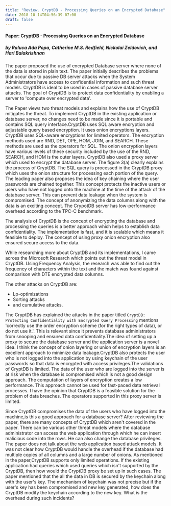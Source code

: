 ```yaml
---
title: "Review. CryptDB - Processing Queries on an Encrypted Database"
date: 2018-10-14T04:56:39-07:00
draft: false
---
```



#### Paper: CryptDB - Processing Queries on an Encrypted Database
##### by Raluca Ada Popa, Catherine M.S. Redfield, Nickolai Zeldovich, and Hari Balakrishnan


The paper proposed the use of encrypted Database server where none of the data is stored in plain text. The paper initially describes the problems that occur due to passive DB server attacks when the System Administrators have access to confidential information and such threat models. CryptDB is ideal to be used in cases of passive database server attacks. The goal of CryptDB is to protect data confidentiality by enabling a server to 'compute over encrypted data'. 

The Paper views two threat models and explains how the use of CryptDB mitigates the threat. To implement CryptDB in the existing application or database server, no changes need to be made since it is portable and contains SQL query interface.CryptDB uses SQL aware encryption and adjustable query based encryption. It uses onion encryptions layers. CryptDB uses SQL-aware encryptions for limited operators. The encryption methods used are RND, DET, OPE, HOM, JOIN, and SEARCH. These methods are used as the operators for SQL. The onion encryption layers have various levels of these security included by the use of the RND, SEARCH, and HOM is the outer layers. CryptDB also used a proxy server which used to encrypt the database server. The figure 3(a) clearly explains the process of CryptDB. The SQL query is processed in the CryptDB proxy which uses the onion structure for processing each portion of the query. The leading paper also proposes the idea of key chaining where the user passwords are chained together. This concept protects the inactive users or users who have not logged onto the machine at the time of the attack of the database server. This can prevent data leakage when the system is compromised. The concept of anonymizing the data columns along with the data is an exciting concept. The CrypotDB server has low-performance overhead according to the TPC-C benchmark.


The analysis of CryptDB is the concept of encrypting the database and processing the queries is a better approach which helps to establish data confidentiality. The implementation is fast, and it is scalable which means it feasible to deploy. The concept of using proxy onion encryption also ensured secure access to the data. 

While researching more about CryptDB and its implementations, I came across the Microsoft Research which points out the threat model in CryptDB. Using Frequency Analysis, the research was able to find out the frequency of characters within the text and the match was found against comparison with DTE encrypted data columns. 

The other attacks on CryptDB are:
- Lp-optimizations
- Sorting attacks
- and cumulative attacks. 

The CryptDB has explained the attacks in the paper titled `CryptDB: Protecting Confidentiality with Encrypted Query Processing`  mentions 'correctly use the order encryption scheme (for the right types of data), or do not use it.'. This is relevant since it prevents database administrators from snooping and ensured data confidentiality.The idea of setting up a proxy to secure the database server and the application server is a novel idea. I think the concept of onion layering or union of encryption layers is an excellent approach to minimize data leakage.CryptDB also protects the user who is not logged into the application by using keychain of the user passwords so that data is encrypted with access privileges.The validations of CryptDB is limited. The data of the user who are logged into the server is at risk when the database is compromised which is not a good design approach. The computation of layers of encryption creates a low performance. This approach cannot be used for fast-paced data retrieval processes. I have the opinion that CryptDB is a feasible solution for the problem of data breaches. The operators supported in this proxy server is limited.


Since CryptDB compromises the data of the users who have logged into the machine,is this a good approach for a database server? After reviewing the paper, there are many concepts of CryptDB which aren't covered in the paper. There can be various other threat models where the database administrator can access the web application through which he can insert malicious code into the rows. He can also change the database privileges. The paper does not talk about the web application based attack models. It was not clear how CryptDB would handle the overhead if the database had multiple copies of all columns and a large number of onions. As mentioned in the paper,CryptDB supports only limited operations. If the existing application had queries which used queries which isn't supported by the CryptDB, then how would the CryptDB proxy be set up in such cases. The paper mentioned that the all the data in DB is secured by the keychain along with the user's key. The mechanism of keychain was not precise but if the user's key has been compromised and new key generated, how does the CryptDB modify the keychain according to the new key. What is the overhead during such incidents?

